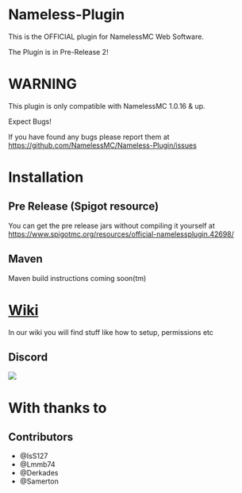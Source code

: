 # Nameless-Plugin
This is the OFFICIAL plugin for NamelessMC Web Software.

The Plugin is in Pre-Release 2!

# WARNING
This plugin is only compatible with NamelessMC 1.0.16 & up.

Expect Bugs!

If you have found any bugs please report them at https://github.com/NamelessMC/Nameless-Plugin/issues

# Installation

## Pre Release (Spigot resource)
You can get the pre release jars without compiling it yourself at https://www.spigotmc.org/resources/official-namelessplugin.42698/

## Maven

Maven build instructions coming soon(tm)

# [Wiki](https://github.com/NamelessMC/Nameless-Plugin/wiki)
In our wiki you will find stuff like how to setup, permissions etc

## Discord
[<img src="https://discordapp.com/api/guilds/246705793066467328/widget.png?style=shield">](https://discord.gg/J6QsVaP)

# With thanks to
## Contributors
- @IsS127
- @Lmmb74
- @Derkades
- @Samerton
